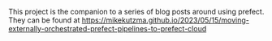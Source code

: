 This project is the companion to a series of blog posts around using prefect.
They can be found at
https://mikekutzma.github.io/2023/05/15/moving-externally-orchestrated-prefect-pipelines-to-prefect-cloud

